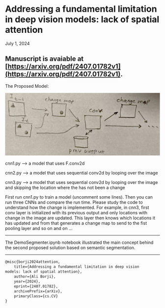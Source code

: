 Addressing a fundamental limitation in deep vision models: lack of spatial attention
=====================
July 1, 2024


Manuscript is avaiable at [https://arxiv.org/pdf/2407.01782v1](https://arxiv.org/pdf/2407.01782v1).
-----------


The Proposed Model: 

![model](https://github.com/aliborji/spatial_attention/blob/main/model.png) 



cnn1.py --> a model that uses F.conv2d 

cnn2.py --> a model that uses sequential conv2d by looping over the image

cnn3.py --> a model that uses sequential conv2d by looping over the image and skipping the location where the has not been a change

First run cnn1.py to train a model (uncomment some lines). Then you can run three CNNs and compare the run time. 
Please study the code to understand how the change is implemented. For example, in cnn3, first conv layer is initialized 
with its previous output and only locations with change in the image are updated. This layer then knows which locations it has updated 
and from that generates a change map to send to the fist pooling layer and so on and on ...


-----------

The DemoSegmenter.ipynb notebook illustrated the main concept behind the second proposed solution based on semantic segmentation.

-----------


```
@misc{borji2024attention,
    title={Addressing a fundamental limitation in deep vision
models: lack of spatial attention},
    author={Ali Borji},
    year={2024},
    eprint={2407.01782},
    archivePrefix={arXiv},
    primaryClass={cs.CV}
}
```
